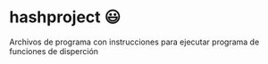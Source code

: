 # hashproject 	:smiley:
Archivos de programa con instrucciones para ejecutar programa de funciones de disperción 
